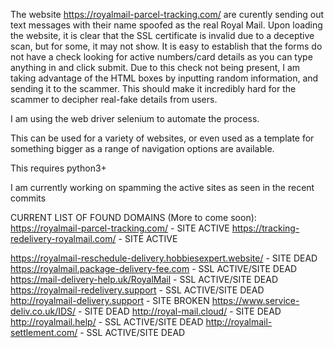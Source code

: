 The website https://royalmail-parcel-tracking.com/ are curently sending out text messages with their name spoofed as the real Royal Mail.
Upon loading the website, it is clear that the SSL certificate is invalid due to a deceptive scan, but for some, it may not show.
It is easy to establish that the forms do not have a check looking for active numbers/card details as you can type anything in and click submit. Due to this check not being present, I am taking advantage of the HTML boxes by inputting random information, and sending it to the scammer. This should make it incredibly hard for the scammer to decipher real-fake details from users.

I am using the web driver selenium to automate the process.

This can be used for a variety of websites, or even used as a template for something bigger as a range of navigation options are available.

This requires python3+

I am currently working on spamming the active sites as seen in the recent commits

CURRENT LIST OF FOUND DOMAINS (More to come soon):
https://royalmail-parcel-tracking.com/ - SITE ACTIVE
https://tracking-redelivery-royalmail.com/ - SITE ACTIVE


https://royalmail-reschedule-delivery.hobbiesexpert.website/ - SITE DEAD
https://royalmail.package-delivery-fee.com - SSL ACTIVE/SITE DEAD
https://mail-delivery-help.uk/RoyalMail - SSL ACTIVE/SITE DEAD
https://royalmail-redelivery.support - SSL ACTIVE/SITE DEAD
http://royalmail-delivery.support - SITE BROKEN
https://www.service-deliv.co.uk/IDS/ - SITE DEAD
http://royal-mail.cloud/ - SITE DEAD
http://royalmail.help/ - SSL ACTIVE/SITE DEAD
http://royalmail-settlement.com/ - SSL ACTIVE/SITE DEAD
